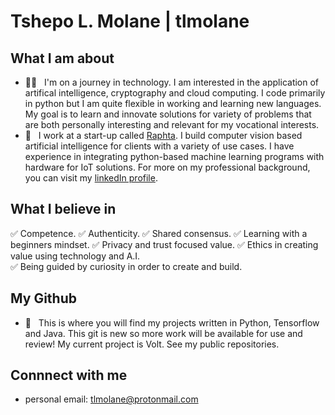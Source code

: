 # Tshepo L. Molane | tlmolane

## What I am about  
 - 👨‍💻 &nbsp; I'm on a journey in technology. I am interested in the application of artifical intelligence, cryptography and cloud computing. I code primarily in python but I am quite flexible in working and learning new languages. My goal is to learn and innovate solutions for variety of problems that are both personally interesting and relevant for my vocational interests. 
 - 💼 &nbsp; I work at a start-up called [Raphta](https://www.linkedin.com/company/raphta). I build computer vision based artificial intelligence for clients with a variety of use cases. I have experience in integrating python-based machine learning programs with hardware for IoT solutions. For more on my professional background, you can visit my [linkedIn profile](https://www.linkedin.com/in/tshepo-molane/).
<!--  - ✍ &nbsp; I write about tech topics such as privacy, artificial intelligence, and innovation. See my latest post on my blog [here](https://rootedtechsa.wordpress.com/2020/07/22/on-writing-about-information-privacy-and-tech-innovation/?preview_id=265&preview_nonce=7ec76ce8ce&preview=true). -->

## What I believe in
 ✅ Competence.
 ✅ Authenticity.
 ✅ Shared consensus.
 ✅ Learning with a beginners mindset.
 ✅ Privacy and trust focused value.
 ✅ Ethics in creating value using technology and A.I.  
 ✅ Being guided by curiosity in order to create and build.


## My Github 
 - 🚀 &nbsp; This is where you will find my projects written in Python, Tensorflow and Java. This git is new so more work will be available for use and review! My current project is Volt. See my public repositories. 


## Connnect with me  
<!-- - Twitter: https://twitter.com/tlmolane
- blog: https://rootedtechsa.wordpress.com/contact/  -->
- personal email: tlmolane@protonmail.com


